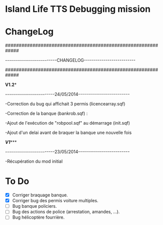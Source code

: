 Island Life TTS Debugging mission 
========

ChangeLog
========
#############################################################

--------------------------CHANGELOG--------------------------

#############################################################


****************************V1.2*****************************

-------------------------24/05/2014--------------------------

-Correction du bug qui affichait 3 permis (licencearray.sqf)

-Correction de la banque (bankrob.sqf) :

  -Ajout de l'exécution de "robpool.sqf" au démarrage (init.sqf)
  
  -Ajout d'un delai avant de braquer la banque une nouvelle fois


***************************V1******************************

-------------------------23/05/2014--------------------------

-Récupération du mod initial


To Do
========

- [x] Corriger braquage banque.
- [x] Corriger bug des permis voiture multiples.
- [ ] Bug banque policiers.
- [ ] Bug des actions de police (arrestation, amandes, ...).
- [ ] Bug hélicoptère fourrière.
